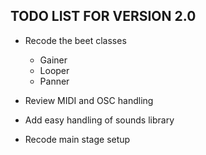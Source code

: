 TODO LIST FOR VERSION 2.0
-------------------------

 * Recode the beet classes
   * Gainer
   * Looper
   * Panner

 * Review MIDI and OSC handling
 * Add easy handling of sounds library
 * Recode main stage setup
